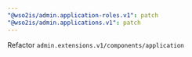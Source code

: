 ```yaml
---
"@wso2is/admin.application-roles.v1": patch
"@wso2is/admin.applications.v1": patch
---
```


Refactor `admin.extensions.v1/components/application`
